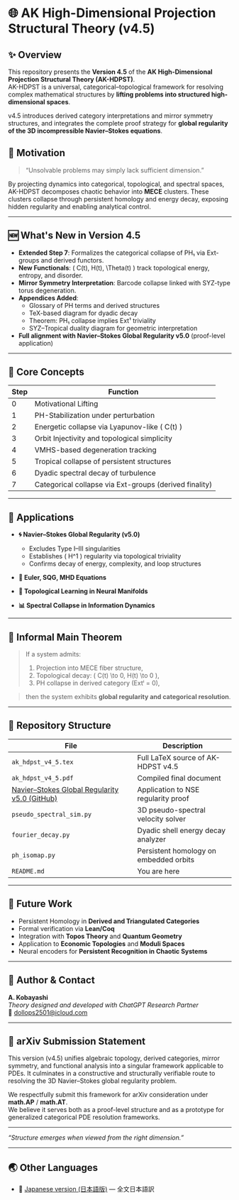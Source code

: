# 🌐 AK High-Dimensional Projection Structural Theory (v4.5)

## ✨ Overview
This repository presents the **Version 4.5** of the **AK High-Dimensional Projection Structural Theory (AK-HDPST)**.  
AK-HDPST is a universal, categorical–topological framework for resolving complex mathematical structures by **lifting problems into structured high-dimensional spaces**.  

v4.5 introduces derived category interpretations and mirror symmetry structures, and integrates the complete proof strategy for **global regularity of the 3D incompressible Navier–Stokes equations**.

## 📌 Motivation
> “Unsolvable problems may simply lack sufficient dimension.”

By projecting dynamics into categorical, topological, and spectral spaces, AK-HDPST decomposes chaotic behavior into **MECE** clusters. These clusters collapse through persistent homology and energy decay, exposing hidden regularity and enabling analytical control.

---

## 🆕 What's New in Version 4.5

- **Extended Step 7**: Formalizes the categorical collapse of PH₁ via Ext-groups and derived functors.
- **New Functionals**: \( C(t), H(t), \Theta(t) \) track topological energy, entropy, and disorder.
- **Mirror Symmetry Interpretation**: Barcode collapse linked with SYZ-type torus degeneration.
- **Appendices Added**:
  - Glossary of PH terms and derived structures
  - TeX-based diagram for dyadic decay
  - Theorem: PH₁ collapse implies Ext¹ triviality
  - SYZ–Tropical duality diagram for geometric interpretation
- **Full alignment with Navier–Stokes Global Regularity v5.0** (proof-level application)

---

## 🧠 Core Concepts

| Step | Function |
|------|----------|
| 0 | Motivational Lifting |
| 1 | PH-Stabilization under perturbation |
| 2 | Energetic collapse via Lyapunov-like \( C(t) \) |
| 3 | Orbit Injectivity and topological simplicity |
| 4 | VMHS-based degeneration tracking |
| 5 | Tropical collapse of persistent structures |
| 6 | Dyadic spectral decay of turbulence |
| 7 | Categorical collapse via Ext-groups (derived finality) |

---

## 🧪 Applications

- **🌀 Navier–Stokes Global Regularity (v5.0)**  
  - Excludes Type I–III singularities  
  - Establishes \( H^1 \) regularity via topological triviality  
  - Confirms decay of energy, complexity, and loop structures  

- **🌊 Euler, SQG, MHD Equations**  
- **🧬 Topological Learning in Neural Manifolds**  
- **📊 Spectral Collapse in Information Dynamics**

---

## 🚨 Informal Main Theorem

> If a system admits:
> 1. Projection into MECE fiber structure,
> 2. Topological decay: \( C(t) \to 0, H(t) \to 0 \),
> 3. PH collapse in derived category (Extⁱ = 0),

> then the system exhibits **global regularity and categorical resolution**.

---

## 📁 Repository Structure

| File | Description |
|------|-------------|
| `ak_hdpst_v4_5.tex` | Full LaTeX source of AK-HDPST v4.5 |
| `ak_hdpst_v4_5.pdf` | Compiled final document |
| [Navier–Stokes Global Regularity v5.0 (GitHub)](https://github.com/Kobayashi2501/Navier-Stokes-Global-Regularity) | Application to NSE regularity proof |
| `pseudo_spectral_sim.py` | 3D pseudo-spectral velocity solver |
| `fourier_decay.py` | Dyadic shell energy decay analyzer |
| `ph_isomap.py` | Persistent homology on embedded orbits |
| `README.md` | You are here |

---

## 🔭 Future Work

- Persistent Homology in **Derived and Triangulated Categories**
- Formal verification via **Lean/Coq**
- Integration with **Topos Theory** and **Quantum Geometry**
- Application to **Economic Topologies** and **Moduli Spaces**
- Neural encoders for **Persistent Recognition in Chaotic Systems**

---

## 📨 Author & Contact

**A. Kobayashi**  
_Theory designed and developed with ChatGPT Research Partner_  
📧 dollops2501@icloud.com

---

## 📝 arXiv Submission Statement

This version (v4.5) unifies algebraic topology, derived categories, mirror symmetry, and functional analysis into a singular framework applicable to PDEs. It culminates in a constructive and structurally verifiable route to resolving the 3D Navier–Stokes global regularity problem.

We respectfully submit this framework for arXiv consideration under **math.AP** / **math.AT**.  
We believe it serves both as a proof-level structure and as a prototype for generalized categorical PDE resolution frameworks.

---

*“Structure emerges when viewed from the right dimension.”*

---

## 🌏 Other Languages

- 📄 [Japanese version (日本語版)](./README_ja.md) — 全文日本語訳
